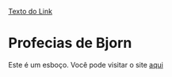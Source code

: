 
[Texto do Link](https://lyrioty.github.io/Bjorn-Svein/)

# Profecias de Bjorn

Este é um esboço. Você pode visitar o site [aqui](https://lyrioty.github.io/Bjorn-Svein/)
